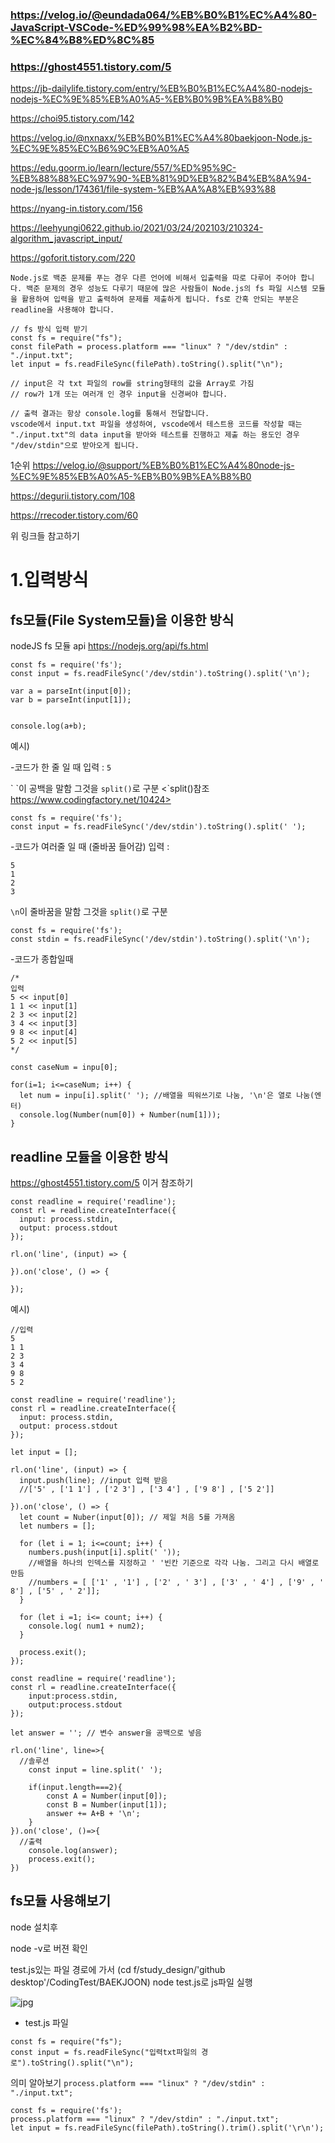 ### https://velog.io/@eundada064/%EB%B0%B1%EC%A4%80-JavaScript-VSCode-%ED%99%98%EA%B2%BD-%EC%84%B8%ED%8C%85

### https://ghost4551.tistory.com/5

https://jb-dailylife.tistory.com/entry/%EB%B0%B1%EC%A4%80-nodejs-nodejs-%EC%9E%85%EB%A0%A5-%EB%B0%9B%EA%B8%B0

https://choi95.tistory.com/142

https://velog.io/@nxnaxx/%EB%B0%B1%EC%A4%80baekjoon-Node.js-%EC%9E%85%EC%B6%9C%EB%A0%A5

https://edu.goorm.io/learn/lecture/557/%ED%95%9C-%EB%88%88%EC%97%90-%EB%81%9D%EB%82%B4%EB%8A%94-node-js/lesson/174361/file-system-%EB%AA%A8%EB%93%88

https://nyang-in.tistory.com/156

https://leehyungi0622.github.io/2021/03/24/202103/210324-algorithm_javascript_input/

https://goforit.tistory.com/220

```
Node.js로 백준 문제를 푸는 경우 다른 언어에 비해서 입출력을 따로 다루어 주어야 합니다. 백준 문제의 경우 성능도 다루기 때문에 많은 사람들이 Node.js의 fs 파일 시스템 모듈을 활용하여 입력을 받고 출력하여 문제를 제출하게 됩니다. fs로 간혹 안되는 부분은 readline을 사용해야 합니다.

// fs 방식 입력 받기
const fs = require("fs");
const filePath = process.platform === "linux" ? "/dev/stdin" : "./input.txt";
let input = fs.readFileSync(filePath).toString().split("\n");

// input은 각 txt 파일의 row를 string형태의 값을 Array로 가짐
// row가 1개 또는 여러개 인 경우 input을 신경써야 합니다.

// 출력 결과는 항상 console.log를 통해서 전달합니다.
vscode에서 input.txt 파일을 생성하여, vscode에서 테스트용 코드를 작성할 때는 "./input.txt"의 data input을 받아와 테스트를 진행하고 제출 하는 용도인 경우 "/dev/stdin"으로 받아오게 됩니다.
```

1순위
https://velog.io/@support/%EB%B0%B1%EC%A4%80node-js-%EC%9E%85%EB%A0%A5-%EB%B0%9B%EA%B8%B0

https://degurii.tistory.com/108

https://rrecoder.tistory.com/60

위 링크들 참고하기

# 1.입력방식

## fs모듈(File System모듈)을 이용한 방식

nodeJS fs 모듈 api https://nodejs.org/api/fs.html

```
const fs = require('fs');
const input = fs.readFileSync('/dev/stdin').toString().split('\n');

var a = parseInt(input[0]);
var b = parseInt(input[1]);


console.log(a+b);
```

예시)

-코드가 한 줄 일 때
입력 :
`5`

\` \`이 공백을 말함 그것을 `split()`로 구분
<`split()참조 https://www.codingfactory.net/10424>

```
const fs = require('fs');
const input = fs.readFileSync('/dev/stdin').toString().split(' ');
```

-코드가 여러줄 일 때 (줄바꿈 들어감)
입력 :

```
5
1
2
3
```

`\n`이 줄바꿈을 말함 그것을 `split()`로 구분

```
const fs = require('fs');
const stdin = fs.readFileSync('/dev/stdin').toString().split('\n');
```

-코드가 종합일때

```
/*
입력
5 << input[0]
1 1 << input[1]
2 3 << input[2]
3 4 << input[3]
9 8 << input[4]
5 2 << input[5]
*/

const caseNum = inpu[0];

for(i=1; i<=caseNum; i++) {
  let num = inpu[i].split(' '); //배열을 띄워쓰기로 나눔, '\n'은 열로 나눔(엔터)
  console.log(Number(num[0]) + Number(num[1]));
}
```

## readline 모듈을 이용한 방식

https://ghost4551.tistory.com/5 이거 참조하기

```
const readline = require('readline');
const rl = readline.createInterface({
  input: process.stdin,
  output: process.stdout
});

rl.on('line', (input) => {

}).on('close', () => {

});
```

예시)

```
//입력
5
1 1
2 3
3 4
9 8
5 2

const readline = require('readline');
const rl = readline.createInterface({
  input: process.stdin,
  output: process.stdout
});

let input = [];

rl.on('line', (input) => {
  input.push(line); //input 입력 받음
  //['5' , ['1 1'] , ['2 3'] , ['3 4'] , ['9 8'] , ['5 2']]

}).on('close', () => {
  let count = Nuber(input[0]); // 제일 처음 5를 가져옴
  let numbers = [];

  for (let i = 1; i<=count; i++) {
    numbers.push(input[i].split(' '));
    //배열을 하나의 인덱스를 지정하고 ' '빈칸 기준으로 각각 나눔. 그리고 다시 배열로 만듬
    //numbers = [ ['1' , '1'] , ['2' , ' 3'] , ['3' , ' 4'] , ['9' , ' 8'] , ['5' , ' 2']];
  }

  for (let i =1; i<= count; i++) {
    console.log( num1 + num2);
  }

  process.exit();
});

```

```
const readline = require('readline');
const rl = readline.createInterface({
    input:process.stdin,
    output:process.stdout
});

let answer = ''; // 변수 answer을 공백으로 넣음

rl.on('line', line=>{
  //솔루션
    const input = line.split(' ');

    if(input.length===2){
        const A = Number(input[0]);
        const B = Number(input[1]);
        answer += A+B + '\n';
    }
}).on('close', ()=>{
  //출력
    console.log(answer);
    process.exit();
})

```

## fs모듈 사용해보기

node 설치후

node -v로 버젼 확인

test.js있는 파일 경로에 가서 (cd f/study_design/'github desktop'/CodingTest/BAEKJOON)
node test.js로 js파일 실행

![jpg](https://s3.us-west-2.amazonaws.com/secure.notion-static.com/2d97a511-c99e-4ea2-888f-8502770020c5/Untitled.png?X-Amz-Algorithm=AWS4-HMAC-SHA256&X-Amz-Content-Sha256=UNSIGNED-PAYLOAD&X-Amz-Credential=AKIAT73L2G45EIPT3X45%2F20220126%2Fus-west-2%2Fs3%2Faws4_request&X-Amz-Date=20220126T135941Z&X-Amz-Expires=86400&X-Amz-Signature=1504c9055e11786392c5329a41e3a82ee90ce43f83e745853191db6bb8649c58&X-Amz-SignedHeaders=host&response-content-disposition=filename%20%3D%22Untitled.png%22&x-id=GetObject)

- test.js 파일

```
const fs = require("fs");
const input = fs.readFileSync("입력txt파일의 경로").toString().split("\n");
```

의미 알아보기 `process.platform === "linux" ? "/dev/stdin" : "./input.txt";`

```
const fs = require('fs');
process.platform === "linux" ? "/dev/stdin" : "./input.txt";
let input = fs.readFileSync(filePath).toString().trim().split('\r\n');
```
